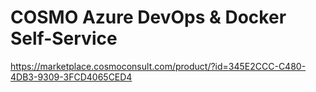 # COSMO Azure DevOps & Docker Self-Service

https://marketplace.cosmoconsult.com/product/?id=345E2CCC-C480-4DB3-9309-3FCD4065CED4
